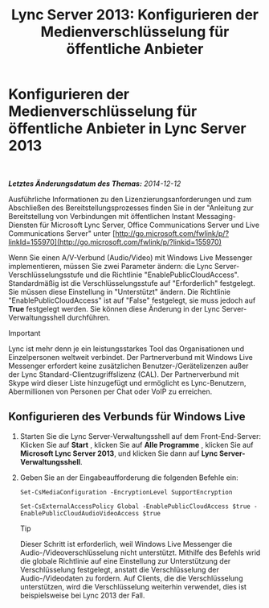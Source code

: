 ﻿---
title: 'Lync Server 2013: Konfigurieren der Medienverschlüsselung für öffentliche Anbieter'
TOCTitle: Konfigurieren der Medienverschlüsselung für öffentliche Anbieter
ms:assetid: a95814cf-c5a9-4652-8ffc-c469a2653153
ms:mtpsurl: https://technet.microsoft.com/de-de/library/JJ205149(v=OCS.15)
ms:contentKeyID: 49295034
ms.date: 05/19/2016
mtps_version: v=OCS.15
ms.translationtype: HT
---

# Konfigurieren der Medienverschlüsselung für öffentliche Anbieter in Lync Server 2013

 

_**Letztes Änderungsdatum des Themas:** 2014-12-12_

Ausführliche Informationen zu den Lizenzierungsanforderungen und zum Abschließen des Bereitstellungsprozesses finden Sie in der "Anleitung zur Bereitstellung von Verbindungen mit öffentlichen Instant Messaging-Diensten für Microsoft Lync Server, Office Communications Server und Live Communications Server" unter [http://go.microsoft.com/fwlink/p/?linkId=155970](http://go.microsoft.com/fwlink/p/?linkid=155970)

Wenn Sie einen A/V-Verbund (Audio/Video) mit Windows Live Messenger implementieren, müssen Sie zwei Parameter ändern: die Lync Server-Verschlüsselungsstufe und die Richtlinie "EnablePublicCloudAccess". Standardmäßig ist die Verschlüsselungsstufe auf "Erforderlich" festgelegt. Sie müssen diese Einstellung in "Unterstützt" ändern. Die Richtlinie "EnablePublicCloudAccess" ist auf "False" festgelegt, sie muss jedoch auf **True** festgelegt werden. Sie können diese Änderung in der Lync Server-Verwaltungsshell durchführen.


> [!IMPORTANT]
> Lync ist mehr denn je ein leistungsstarkes Tool das Organisationen und Einzelpersonen weltweit verbindet. Der Partnerverbund mit Windows Live Messenger erfordert keine zusätzlichen Benutzer-/Gerätelizenzen außer der Lync Standard-Clientzugriffslizenz (CAL). Der Partnerverbund mit Skype wird dieser Liste hinzugefügt und ermöglicht es Lync-Benutzern, Abermillionen von Personen per Chat oder VoIP zu erreichen.



## Konfigurieren des Verbunds für Windows Live

1.  Starten Sie die Lync Server-Verwaltungsshell auf dem Front-End-Server: Klicken Sie auf **Start** , klicken Sie auf **Alle Programme** , klicken Sie auf **Microsoft Lync Server 2013**, und klicken Sie dann auf **Lync Server-Verwaltungsshell**.

2.  Geben Sie an der Eingabeaufforderung die folgenden Befehle ein:
    
        Set-CsMediaConfiguration -EncryptionLevel SupportEncryption
    
        Set-CsExternalAccessPolicy Global -EnablePublicCloudAccess $true -EnablePublicCloudAudioVideoAccess $true
    

    > [!TIP]
    > Dieser Schritt ist erforderlich, weil Windows Live Messenger die Audio-/Videoverschlüsselung nicht unterstützt. Mithilfe des Befehls wrid die globale Richtlinie auf eine Einstellung zur Unterstützung der Verschlüsselung festgelegt, anstatt die Verschlüsselung der Audio-/Videodaten zu fordern. Auf Clients, die die Verschlüsselung unterstützen, wird die Verschlüsselung weiterhin verwendet, dies ist beispielsweise bei Lync 2013 der Fall.


